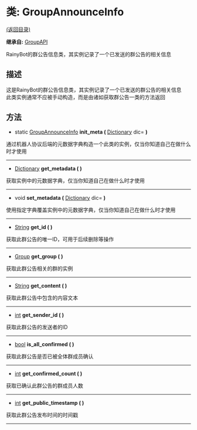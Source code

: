# 类: GroupAnnounceInfo  
[(返回目录)](README.md)  
  
**继承自:** [GroupAPI](GroupAPI.md)  
  
RainyBot的群公告信息类，其实例记录了一个已发送的群公告的相关信息  
  
## 描述  
  
这是RainyBot的群公告信息类，其实例记录了一个已发送的群公告的相关信息   
此类实例通常不应被手动构造，而是由诸如获取群公告一类的方法返回  
  
## 方法 
  
- static [GroupAnnounceInfo](GroupAnnounceInfo.md) **init_meta (** [Dictionary](https://docs.godotengine.org/en/latest/classes/class_dictionary.html) dic= **)**  
  
通过机器人协议后端的元数据字典构造一个此类的实例，仅当你知道自己在做什么时才使用  
  
---  
  
-  [Dictionary](https://docs.godotengine.org/en/latest/classes/class_dictionary.html) **get_metadata ( )**  
  
获取实例中的元数据字典，仅当你知道自己在做什么时才使用  
  
---  
  
-  void **set_metadata (** [Dictionary](https://docs.godotengine.org/en/latest/classes/class_dictionary.html) dic= **)**  
  
使用指定字典覆盖实例中的元数据字典，仅当你知道自己在做什么时才使用  
  
---  
  
-  [String](https://docs.godotengine.org/en/latest/classes/class_string.html) **get_id ( )**  
  
获取此群公告的唯一ID，可用于后续删除等操作  
  
---  
  
-  [Group](Group.md) **get_group ( )**  
  
获取此群公告相关的群的实例  
  
---  
  
-  [String](https://docs.godotengine.org/en/latest/classes/class_string.html) **get_content ( )**  
  
获取此群公告中包含的内容文本  
  
---  
  
-  [int](https://docs.godotengine.org/en/latest/classes/class_int.html) **get_sender_id ( )**  
  
获取此群公告的发送者的ID  
  
---  
  
-  [bool](https://docs.godotengine.org/en/latest/classes/class_bool.html) **is_all_confirmed ( )**  
  
获取此群公告是否已被全体群成员确认  
  
---  
  
-  [int](https://docs.godotengine.org/en/latest/classes/class_int.html) **get_confirmed_count ( )**  
  
获取已确认此群公告的群成员人数  
  
---  
  
-  [int](https://docs.godotengine.org/en/latest/classes/class_int.html) **get_public_timestamp ( )**  
  
获取此群公告发布时间的时间戳  
  
---  
  

